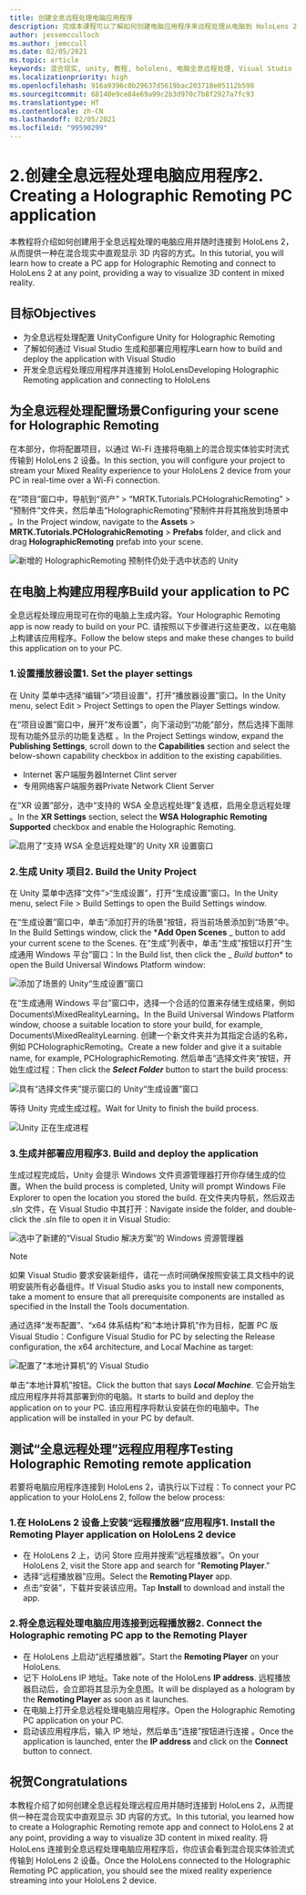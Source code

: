 ```yaml
---
title: 创建全息远程处理电脑应用程序
description: 完成本课程可以了解如何创建电脑应用程序来远程处理从电脑到 HoloLens 2 的混合现实体验。
author: jessemcculloch
ms.author: jemccull
ms.date: 02/05/2021
ms.topic: article
keywords: 混合现实, unity, 教程, hololens, 电脑全息远程处理, Visual Studio
ms.localizationpriority: high
ms.openlocfilehash: 916a9396c0b29637d5619bac203718e05112b598
ms.sourcegitcommit: 68140e9ce84e69a99c2b3d970c7b8f2927a7fc93
ms.translationtype: HT
ms.contentlocale: zh-CN
ms.lasthandoff: 02/05/2021
ms.locfileid: "99590299"
---
```

# <a name="2-creating-a-holographic-remoting-pc-application"></a><span data-ttu-id="daedc-104">2.创建全息远程处理电脑应用程序</span><span class="sxs-lookup"><span data-stu-id="daedc-104">2. Creating a Holographic Remoting PC application</span></span>

<span data-ttu-id="daedc-105">本教程将介绍如何创建用于全息远程处理的电脑应用并随时连接到 HoloLens 2，从而提供一种在混合现实中直观显示 3D 内容的方式。</span><span class="sxs-lookup"><span data-stu-id="daedc-105">In this tutorial, you will learn how to create a PC app for Holographic Remoting and connect to HoloLens 2 at any point, providing a way to visualize 3D content in mixed reality.</span></span>

## <a name="objectives"></a><span data-ttu-id="daedc-106">目标</span><span class="sxs-lookup"><span data-stu-id="daedc-106">Objectives</span></span>

* <span data-ttu-id="daedc-107">为全息远程处理配置 Unity</span><span class="sxs-lookup"><span data-stu-id="daedc-107">Configure Unity for Holographic Remoting</span></span>
* <span data-ttu-id="daedc-108">了解如何通过 Visual Studio 生成和部署应用程序</span><span class="sxs-lookup"><span data-stu-id="daedc-108">Learn how to build and deploy the application with Visual Studio</span></span>
* <span data-ttu-id="daedc-109">开发全息远程处理应用程序并连接到 HoloLens</span><span class="sxs-lookup"><span data-stu-id="daedc-109">Developing Holographic Remoting application and connecting to HoloLens</span></span>

## <a name="configuring-your-scene-for-holographic-remoting"></a><span data-ttu-id="daedc-110">为全息远程处理配置场景</span><span class="sxs-lookup"><span data-stu-id="daedc-110">Configuring your scene for Holographic Remoting</span></span>

<span data-ttu-id="daedc-111">在本部分，你将配置项目，以通过 Wi-Fi 连接将电脑上的混合现实体验实时流式传输到 HoloLens 2 设备。</span><span class="sxs-lookup"><span data-stu-id="daedc-111">In this section, you will configure your project to stream your Mixed Reality experience to your HoloLens 2 device from your PC in real-time over a Wi-Fi connection.</span></span>

<span data-ttu-id="daedc-112">在“项目”窗口中，导航到“资产” > “MRTK.Tutorials.PCHolograhicRemoting” > “预制件”文件夹，然后单击“HolographicRemoting”预制件并将其拖放到场景中   。</span><span class="sxs-lookup"><span data-stu-id="daedc-112">In the Project window, navigate to the **Assets** > **MRTK.Tutorials.PCHolograhicRemoting** > **Prefabs** folder, and click and drag **HolographicRemoting** prefab into your scene.</span></span>

![新增的 HolographicRemoting 预制件仍处于选中状态的 Unity](images/mrlearning-pc-holographic-remoting/Tutorial2-Section1-Step1-1.png)

## <a name="build-your-application-to-pc"></a><span data-ttu-id="daedc-114">在电脑上构建应用程序</span><span class="sxs-lookup"><span data-stu-id="daedc-114">Build your application to PC</span></span>

<span data-ttu-id="daedc-115">全息远程处理应用现可在你的电脑上生成内容。</span><span class="sxs-lookup"><span data-stu-id="daedc-115">Your Holographic Remoting app is now ready to build on your PC.</span></span> <span data-ttu-id="daedc-116">请按照以下步骤进行这些更改，以在电脑上构建该应用程序。</span><span class="sxs-lookup"><span data-stu-id="daedc-116">Follow the below steps and make these changes to build this application on to your PC.</span></span>

### <a name="1-set-the-player-settings"></a><span data-ttu-id="daedc-117">1.设置播放器设置</span><span class="sxs-lookup"><span data-stu-id="daedc-117">1. Set the player settings</span></span>

<span data-ttu-id="daedc-118">在 Unity 菜单中选择“编辑”>“项目设置”，打开“播放器设置”窗口。</span><span class="sxs-lookup"><span data-stu-id="daedc-118">In the Unity menu, select Edit > Project Settings to open the Player Settings window.</span></span>

<span data-ttu-id="daedc-119">在“项目设置”窗口中，展开“发布设置”，向下滚动到“功能”部分，然后选择下面除现有功能外显示的功能复选框 。</span><span class="sxs-lookup"><span data-stu-id="daedc-119">In the Project Settings window, expand the **Publishing Settings**, scroll down to the **Capabilities** section and select the below-shown capability checkbox in addition to the existing capabilities.</span></span>

* <span data-ttu-id="daedc-120">Internet 客户端服务器</span><span class="sxs-lookup"><span data-stu-id="daedc-120">Internet Clint server</span></span>
* <span data-ttu-id="daedc-121">专用网络客户端服务器</span><span class="sxs-lookup"><span data-stu-id="daedc-121">Private Network Client Server</span></span>

<span data-ttu-id="daedc-122">在“XR 设置”部分，选中“支持的 WSA 全息远程处理”复选框，启用全息远程处理 。</span><span class="sxs-lookup"><span data-stu-id="daedc-122">In the **XR Settings** section, select the **WSA Holographic Remoting Supported** checkbox and enable the Holographic Remoting.</span></span>

![启用了“支持 WSA 全息远程处理”的 Unity XR 设置窗口](images/mrlearning-pc-holographic-remoting/Tutorial2-Section2-Step1-1.png)

### <a name="2-build-the-unity-project"></a><span data-ttu-id="daedc-124">2.生成 Unity 项目</span><span class="sxs-lookup"><span data-stu-id="daedc-124">2. Build the Unity Project</span></span>

<span data-ttu-id="daedc-125">在 Unity 菜单中选择“文件”>“生成设置”，打开“生成设置”窗口。</span><span class="sxs-lookup"><span data-stu-id="daedc-125">In the Unity menu, select File > Build Settings to open the Build Settings window.</span></span>

<span data-ttu-id="daedc-126">在“生成设置”窗口中，单击“添加打开的场景”按钮，将当前场景添加到“场景”中。</span><span class="sxs-lookup"><span data-stu-id="daedc-126">In the Build Settings window, click the \***Add Open Scenes** _ button to add your current scene to the Scenes.</span></span> <span data-ttu-id="daedc-127">在“生成”列表中，单击“生成”按钮以打开“生成通用 Windows 平台”窗口：</span><span class="sxs-lookup"><span data-stu-id="daedc-127">In the Build list, then click the _ *_Build button_*\* to open the Build Universal Windows Platform window:</span></span>

![添加了场景的 Unity“生成设置”窗口](images/mrlearning-pc-holographic-remoting/Tutorial2-Section2-Step2-1.png)

<span data-ttu-id="daedc-129">在“生成通用 Windows 平台”窗口中，选择一个合适的位置来存储生成结果，例如 Documents\MixedRealityLearning。</span><span class="sxs-lookup"><span data-stu-id="daedc-129">In the Build Universal Windows Platform window, choose a suitable location to store your build, for example, Documents\MixedRealityLearning.</span></span> <span data-ttu-id="daedc-130">创建一个新文件夹并为其指定合适的名称，例如 PCHolographicRemoting。</span><span class="sxs-lookup"><span data-stu-id="daedc-130">Create a new folder and give it a suitable name, for example, PCHolographicRemoting.</span></span> <span data-ttu-id="daedc-131">然后单击“选择文件夹”按钮，开始生成过程：</span><span class="sxs-lookup"><span data-stu-id="daedc-131">Then click the ***Select Folder*** button to start the build process:</span></span>

![具有“选择文件夹”提示窗口的 Unity“生成设置”窗口](images/mrlearning-pc-holographic-remoting/Tutorial2-Section2-Step2-2.png)

<span data-ttu-id="daedc-133">等待 Unity 完成生成过程。</span><span class="sxs-lookup"><span data-stu-id="daedc-133">Wait for Unity to finish the build process.</span></span>

![Unity 正在生成进程](images/mrlearning-pc-holographic-remoting/Tutorial2-Section2-Step2-3.png)

### <a name="3-build-and-deploy-the-application"></a><span data-ttu-id="daedc-135">3.生成并部署应用程序</span><span class="sxs-lookup"><span data-stu-id="daedc-135">3. Build and deploy the application</span></span>

<span data-ttu-id="daedc-136">生成过程完成后，Unity 会提示 Windows 文件资源管理器打开你存储生成的位置。</span><span class="sxs-lookup"><span data-stu-id="daedc-136">When the build process is completed, Unity will prompt Windows File Explorer to open the location you stored the build.</span></span> <span data-ttu-id="daedc-137">在文件夹内导航，然后双击 .sln 文件，在 Visual Studio 中其打开：</span><span class="sxs-lookup"><span data-stu-id="daedc-137">Navigate inside the folder, and double-click the .sln file to open it in Visual Studio:</span></span>

![选中了新建的“Visual Studio 解决方案”的 Windows 资源管理器](images/mrlearning-pc-holographic-remoting/Tutorial2-Section2-Step3-1.png)

> [!NOTE]
> <span data-ttu-id="daedc-139">如果 Visual Studio 要求安装新组件，请花一点时间确保按照安装工具文档中的说明安装所有必备组件。</span><span class="sxs-lookup"><span data-stu-id="daedc-139">If Visual Studio asks you to install new components, take a moment to ensure that all prerequisite components are installed as specified in the Install the Tools documentation.</span></span>

<span data-ttu-id="daedc-140">通过选择“发布配置”、“x64 体系结构”和“本地计算机”作为目标，配置 PC 版 Visual Studio：</span><span class="sxs-lookup"><span data-stu-id="daedc-140">Configure Visual Studio for PC by selecting the Release configuration, the x64 architecture, and Local Machine as target:</span></span>

![配置了“本地计算机”的 Visual Studio](images/mrlearning-pc-holographic-remoting/Tutorial2-Section2-Step3-2.png)

<span data-ttu-id="daedc-142">单击“本地计算机”按钮。</span><span class="sxs-lookup"><span data-stu-id="daedc-142">Click the button that says ***Local Machine***.</span></span> <span data-ttu-id="daedc-143">它会开始生成应用程序并将其部署到你的电脑。</span><span class="sxs-lookup"><span data-stu-id="daedc-143">It starts to build and deploy the application on to your PC.</span></span> <span data-ttu-id="daedc-144">该应用程序将默认安装在你的电脑中。</span><span class="sxs-lookup"><span data-stu-id="daedc-144">The application will be installed in your PC by default.</span></span>

## <a name="testing-holographic-remoting-remote-application"></a><span data-ttu-id="daedc-145">测试“全息远程处理”远程应用程序</span><span class="sxs-lookup"><span data-stu-id="daedc-145">Testing Holographic Remoting remote application</span></span>

<span data-ttu-id="daedc-146">若要将电脑应用程序连接到 HoloLens 2，请执行以下过程：</span><span class="sxs-lookup"><span data-stu-id="daedc-146">To connect your PC application to your HoloLens 2, follow the below process:</span></span>

### <a name="1-install-the-remoting-player-application-on-hololens-2-device"></a><span data-ttu-id="daedc-147">1.在 HoloLens 2 设备上安装“远程播放器”应用程序</span><span class="sxs-lookup"><span data-stu-id="daedc-147">1. Install the Remoting Player application on HoloLens 2 device</span></span>

* <span data-ttu-id="daedc-148">在 HoloLens 2 上，访问 Store 应用并搜索“远程播放器”。</span><span class="sxs-lookup"><span data-stu-id="daedc-148">On your HoloLens 2, visit the Store app and search for "**Remoting Player**."</span></span>
* <span data-ttu-id="daedc-149">选择“远程播放器”应用。</span><span class="sxs-lookup"><span data-stu-id="daedc-149">Select the **Remoting Player** app.</span></span>
* <span data-ttu-id="daedc-150">点击“安装”，下载并安装该应用。</span><span class="sxs-lookup"><span data-stu-id="daedc-150">Tap **Install** to download and install the app.</span></span>

### <a name="2-connect-the-holographic-remoting-pc-app-to-the-remoting-player"></a><span data-ttu-id="daedc-151">2.将全息远程处理电脑应用连接到远程播放器</span><span class="sxs-lookup"><span data-stu-id="daedc-151">2. Connect the Holographic remoting PC app to the Remoting Player</span></span>

* <span data-ttu-id="daedc-152">在 HoloLens 上启动“远程播放器”。</span><span class="sxs-lookup"><span data-stu-id="daedc-152">Start the **Remoting Player** on your HoloLens.</span></span>
* <span data-ttu-id="daedc-153">记下 HoloLens IP 地址。</span><span class="sxs-lookup"><span data-stu-id="daedc-153">Take note of the HoloLens **IP address**.</span></span> <span data-ttu-id="daedc-154">远程播放器启动后，会立即将其显示为全息图。</span><span class="sxs-lookup"><span data-stu-id="daedc-154">It will be displayed as a hologram by the **Remoting Player** as soon as it launches.</span></span>
* <span data-ttu-id="daedc-155">在电脑上打开全息远程处理电脑应用程序。</span><span class="sxs-lookup"><span data-stu-id="daedc-155">Open the Holographic Remoting PC application on your PC.</span></span>
* <span data-ttu-id="daedc-156">启动该应用程序后，输入 IP 地址，然后单击“连接”按钮进行连接 。</span><span class="sxs-lookup"><span data-stu-id="daedc-156">Once the application is launched, enter the **IP address** and click on the **Connect**  button to connect.</span></span>

## <a name="congratulations"></a><span data-ttu-id="daedc-157">祝贺</span><span class="sxs-lookup"><span data-stu-id="daedc-157">Congratulations</span></span>

<span data-ttu-id="daedc-158">本教程介绍了如何创建全息远程处理远程应用并随时连接到 HoloLens 2，从而提供一种在混合现实中直观显示 3D 内容的方式。</span><span class="sxs-lookup"><span data-stu-id="daedc-158">In this tutorial, you learned how to create a Holographic Remoting remote app and connect to HoloLens 2 at any point, providing a way to visualize 3D content in mixed reality.</span></span> <span data-ttu-id="daedc-159">将 HoloLens 连接到全息远程处理电脑应用程序后，你应该会看到混合现实体验流式传输到 HoloLens 2 设备。</span><span class="sxs-lookup"><span data-stu-id="daedc-159">Once the HoloLens connected to the Holographic Remoting PC application, you should see the mixed reality experience streaming into your HoloLens 2 device.</span></span>
